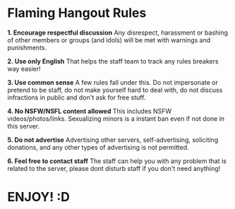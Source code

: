 # Flaming Hangout Rules
**1. Encourage respectful discussion**
Any disrespect, harassment or bashing of other members or groups (and idols) will be met with warnings and punishments.

**2. Use only English**
That helps the staff team to track any rules breakers way easier!

**3. Use common sense**
A few rules fall under this. Do not impersonate or pretend to be staff, do not make yourself hard to deal with, do not discuss infractions in public and don't ask for free stuff.

**4. No NSFW/NSFL content allowed**
This includes NSFW videos/photos/links. Sexualizing minors is a instant ban even if not done in this server.

**5. Do not advertise**
Advertising other servers, self-advertising, soliciting donations, and any other types of advertising is not permitted.

**6. Feel free to contact staff**
The staff can help you with any problem that is related to the server, please dont disturb staff if you don't need anything!

# ENJOY! :D
